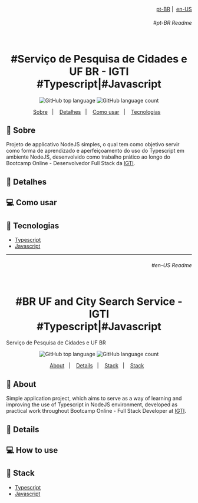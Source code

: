 <p align="right">
  <a align="right" href="#pt-BR-Readme">pt-BR</a>&nbsp;|&nbsp;
  <a href="#en-US-Readme">en-US</a>
 </p>
<h6 align="right">#pt-BR Readme</h6>
<h1 align="center">
  <br>#Serviço de Pesquisa de Cidades e UF BR - IGTI<br/>
  #Typescript|#Javascript
</h1>

<p align="center">
  <img alt="GitHub top language" src="https://img.shields.io/github/languages/top/aleszilagyi/igti_br_city_search_challenge?style=flat-square">
  <img alt="GitHub language count" src="https://img.shields.io/github/languages/count/aleszilagyi/igti_br_city_search_challenge?style=flat-square">
</p>

<p align="center">
  <a href="#bookmark-sobre">Sobre</a>&nbsp;&nbsp;&nbsp;|&nbsp;&nbsp;&nbsp;
  <a href="#speech_balloon-detalhes">Detalhes</a>&nbsp;&nbsp;&nbsp;|&nbsp;&nbsp;&nbsp;
  <a href="#rocket-como">Como usar</a>&nbsp;&nbsp;&nbsp;|&nbsp;&nbsp;&nbsp;
  <a href="#computer-tecnologias">Tecnologias</a>&nbsp;&nbsp;&nbsp;
</p>

## :bookmark: Sobre

Projeto de applicativo NodeJS simples, o qual tem como objetivo servir como forma de aprendizado e aperfeiçoamento do uso do Typescript em ambiente NodeJS, desenvolvido como trabalho prático ao longo do Bootcamp Online - Desenvolvedor Full Stack da [IGTI](https://www.igti.com.br/).

## :speech_balloon: Detalhes

## :computer: Como usar

## :rocket: Tecnologias

- [Typescript](https://www.typescriptlang.org/)
- [Javascript](https://developer.mozilla.org/en-US/docs/Web/JavaScript)

<hr></hr>
<h6 align="right">#en-US Readme</h6>

<h1 align="center">
  <br>#BR UF and City Search Service - IGTI<br/>
  #Typescript|#Javascript
</h1>Serviço de Pesquisa de Cidades e UF BR

<p align="center">
  <img alt="GitHub top language" src="https://img.shields.io/github/languages/top/aleszilagyi/igti_br_city_search_challenge?style=flat-square">
  <img alt="GitHub language count" src="https://img.shields.io/github/languages/count/aleszilagyi/igti_br_city_search_challenge?style=flat-square">
</p>

<p align="center">
  <a href="#bookmark-about">About</a>&nbsp;&nbsp;&nbsp;|&nbsp;&nbsp;&nbsp;
  <a href="speech_balloon-details">Details</a>&nbsp;&nbsp;&nbsp;|&nbsp;&nbsp;&nbsp;
  <a href="#computer-how">Stack</a>&nbsp;&nbsp;&nbsp;|&nbsp;&nbsp;&nbsp;
  <a href="#rocket-stack">Stack</a>&nbsp;&nbsp;&nbsp;
</p>

## :bookmark: About

Simple application project, which aims to serve as a way of learning and improving the use of Typescript in NodeJS environment, developed as practical work throughout Bootcamp Online - Full Stack Developer at [IGTI](https://www.igti.com.br/).

## :speech_balloon: Details

## :computer: How to use

## :rocket: Stack

- [Typescript](https://www.typescriptlang.org/)
- [Javascript](https://developer.mozilla.org/en-US/docs/Web/JavaScript)
